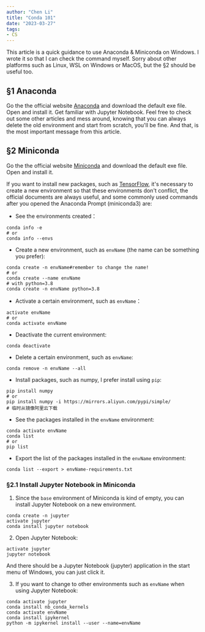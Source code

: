 ```yaml
---
author: "Chen Li"
title: "Conda 101"
date: "2023-03-27"
tags: 
- CS
---
```


This article is a quick guidance to use Anaconda & Miniconda on Windows. I wrote it so that I can check the command myself. Sorry about other platforms such as Linux, WSL on Windows or MacOS, but the §2 should be useful too.

## §1 Anaconda

Go the the official website [Anaconda](https://www.anaconda.com/) and download the default exe file. Open and install it. Get familiar with Jupyter Notebook. Feel free to check out some other articles and mess around, knowing that you can always delete the old environment and start from scratch, you'll be fine. And that, is the most important message from this article.

## §2 Miniconda

Go the the official website [Miniconda](https://docs.conda.io/en/latest/miniconda.html) and download the default exe file. Open and install it.

If you want to install new packages, such as [TensorFlow](https://docs.anaconda.com/anaconda/user-guide/tasks/tensorflow/), it's necessary to create a new environment so that these environments don't conflict, the official documents are always useful, and some commonly used commands after you opened the Anaconda Prompt (miniconda3) are:

- See the environments created：
```prompt
conda info -e
# or
conda info --envs
```

- Create a new environment, such as `envName` (the name can be something you prefer):
```prompt
conda create -n envName#remember to change the name!
# or
conda create --name envName
# with python=3.8
conda create -n envName python=3.8
```

- Activate a certain environment, such as `envName`：
```prompt
activate envName
# or
conda activate envName
```

- Deactivate the current environment:
```prompt
conda deactivate
```

- Delete a certain environment, such as `envName`:
```prompt
conda remove -n envName --all
```

- Install packages, such as numpy, I prefer install using `pip`:
```prompt
pip install numpy
# or
pip install numpy -i https://mirrors.aliyun.com/pypi/simple/
# 临时从镜像阿里云下载
```

- See the packages installed in the `envName` environment:
```prompt
conda activate envName
conda list
# or
pip list
```

- Export the list of the packages installed in the `envName` environment:
```prompt
conda list --export > envName-requirements.txt
```

### §2.1 Install Jupyter Notebook in Miniconda

1. Since the `base` environment of Miniconda is kind of empty, you can install Jupyter Notebook on a new environment.
```prompt
conda create -n jupyter
activate jupyter
conda install jupyter notebook
```

2. Open Jupyter Notebook:
```prompt
activate jupyter
jupyter notebook
```
And there should be a Jupyter Notebook (jupyter) application in the start menu of Windows, you can just click it.

3. If you want to change to other environments such as `envName` when using Jupyter Notebook:
```prompt
conda activate jupyter
conda install nb_conda_kernels
conda activate envName
conda install ipykernel
python -m ipykernel install --user --name=envName
```